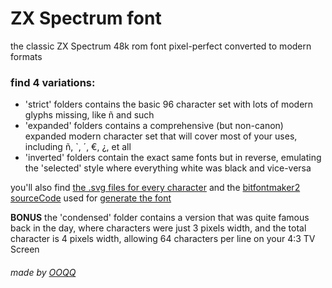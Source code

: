 # ZX Spectrum font
the classic ZX Spectrum 48k rom font pixel-perfect converted to modern formats

### find 4 variations:
- 'strict' folders contains the basic 96 character set with lots of modern glyphs missing, like ñ and such
- 'expanded' folders contains a comprehensive (but non-canon) expanded modern character set that will cover most of your uses, including ñ, `, ´, €, ¿,  et all
- 'inverted' folders contain the exact same fonts but in reverse, emulating the 'selected' style where everything white was black and vice-versa

you'll also find [the .svg files for every character](https://github.com/OOQQ/zxSpectrum-font/tree/master/vectorGlyphs) and the [bitfontmaker2 sourceCode](https://github.com/OOQQ/zxSpectrum-font/blob/master/bitFontMaker2Source.txt) used for [generate the font](https://www.pentacom.jp/pentacom/bitfontmaker2/) 

**BONUS** the 'condensed' folder contains a version that was quite famous back in the day, where characters were just 3 pixels width, and the total character is 4 pixels width, allowing 64 characters per line on your 4:3 TV Screen

###### made by [OOQQ](https://github.com/OOQQ/)
